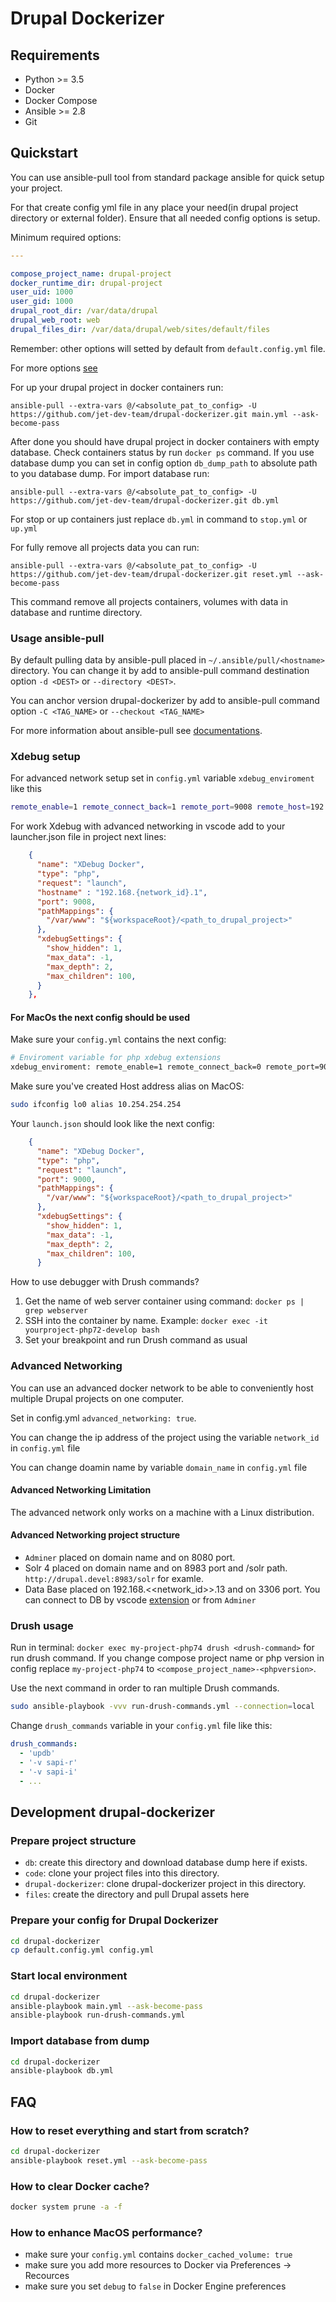 # Drupal Dockerizer

## Requirements

- Python >= 3.5
- Docker
- Docker Compose
- Ansible >= 2.8
- Git

## Quickstart

You can use ansible-pull tool from standard package ansible for quick setup your project.

For that create config yml file in any place your need(in drupal project directory or external folder). Ensure that all needed config options is setup.

Minimum required options:
```yaml
---

compose_project_name: drupal-project
docker_runtime_dir: drupal-project
user_uid: 1000
user_gid: 1000
drupal_root_dir: /var/data/drupal
drupal_web_root: web
drupal_files_dir: /var/data/drupal/web/sites/default/files
```
Remember: other options will setted by default from `default.config.yml` file.

For more options [see](CONFIG.md)

For up your drupal project in docker containers run:

```
ansible-pull --extra-vars @/<absolute_pat_to_config> -U https://github.com/jet-dev-team/drupal-dockerizer.git main.yml --ask-become-pass
```

After done you should have drupal project in docker containers with empty database.
Check containers status by run `docker ps` command.
If you use database dump you can set in config  option `db_dump_path` to absolute path to you database dump. For import database run:
```
ansible-pull --extra-vars @/<absolute_pat_to_config> -U https://github.com/jet-dev-team/drupal-dockerizer.git db.yml
```

For stop or up containers just replace `db.yml` in command to `stop.yml` or `up.yml`

For fully remove all projects data you can run:
```
ansible-pull --extra-vars @/<absolute_pat_to_config> -U https://github.com/jet-dev-team/drupal-dockerizer.git reset.yml --ask-become-pass
```
This command remove all projects containers, volumes with data in database and runtime directory.

### Usage ansible-pull

By default pulling data by ansible-pull placed in `~/.ansible/pull/<hostname>` directory. You can change it by add to ansible-pull command destination option `-d <DEST>` or `--directory <DEST>`.

You can anchor version drupal-dockerizer by add to ansible-pull command option `-C <TAG_NAME>` or `--checkout <TAG_NAME>`

For more information about ansible-pull see [documentations](https://docs.ansible.com/ansible/latest/cli/ansible-pull.html).

### Xdebug setup

For advanced network setup set in `config.yml` variable `xdebug_enviroment` like this

```bash
remote_enable=1 remote_connect_back=1 remote_port=9008 remote_host=192.168.{network_id}.1 show_error_trace=0 show_local_vars=1 remote_autostart=1 show_exception_trace=0 idekey=VSCODE
```

For work Xdebug with advanced networking in vscode add to your launcher.json file in project next lines:

```json
    {
      "name": "XDebug Docker",
      "type": "php",
      "request": "launch",
      "hostname" : "192.168.{network_id}.1",
      "port": 9008,
      "pathMappings": {
        "/var/www": "${workspaceRoot}/<path_to_drupal_project>"
      },
      "xdebugSettings": {
        "show_hidden": 1,
        "max_data": -1,
        "max_depth": 2,
        "max_children": 100,
      }
    },
```

#### For MacOs the next config should be used

Make sure your `config.yml` contains the next config:

```bash
# Enviroment variable for php xdebug extensions
xdebug_enviroment: remote_enable=1 remote_connect_back=0 remote_port=9000 remote_host=10.254.254.254 show_error_trace=0 show_local_vars=1 remote_autostart=1 show_exception_trace=0 idekey=VSCODE
```

Make sure you've created Host address alias on MacOS:

```bash
sudo ifconfig lo0 alias 10.254.254.254
```

Your `launch.json` should look like the next config:

```json
    {
      "name": "XDebug Docker",
      "type": "php",
      "request": "launch",
      "port": 9000,
      "pathMappings": {
        "/var/www": "${workspaceRoot}/<path_to_drupal_project>"
      },
      "xdebugSettings": {
        "show_hidden": 1,
        "max_data": -1,
        "max_depth": 2,
        "max_children": 100,
      }

```

How to use debugger with Drush commands?

1. Get the name of web server container using command: `docker ps | grep webserver`
2. SSH into the container by name. Example: `docker exec -it yourproject-php72-develop bash`
3. Set your breakpoint and run Drush command as usual

### Advanced Networking

You can use an advanced docker network to be able to conveniently host multiple Drupal projects on one computer.

Set in config.yml `advanced_networking: true`.

You can change the ip address of the project using the variable `network_id` in `config.yml` file

You can change doamin name by variable `domain_name` in `config.yml` file

#### Advanced Networking Limitation

The advanced network only works on a machine with a Linux distribution.

#### Advanced Networking project structure

- `Adminer` placed on domain name and on 8080 port.
- Solr 4 placed on domain name and on 8983 port and /solr path. `http://drupal.devel:8983/solr` for examle.
- Data Base placed on 192.168.<<network_id>>.13 and on 3306 port. You can connect to DB by vscode [extension](https://marketplace.visualstudio.com/items?itemName=formulahendry.vscode-mysql) or from `Adminer`

### Drush usage

Run in terminal: `docker exec my-project-php74 drush <drush-command>` for run drush command.
If you change compose project name or php version in config replace `my-project-php74` to `<compose_project_name>-<phpversion>`.

Use the next command in order to ran multiple Drush commands.

```bash
sudo ansible-playbook -vvv run-drush-commands.yml --connection=local
````

Change `drush_commands` variable in your `config.yml` file like this:

```yaml
drush_commands:
  - 'updb'
  - '-v sapi-r'
  - '-v sapi-i'
  - ...
```
## Development drupal-dockerizer

### Prepare project structure

- `db`: create this directory and download database dump here if exists.
- `code`: clone your project files into this directory.
- `drupal-dockerizer`: clone drupal-dockerizer project in this directory.
- `files`: create the directory and pull Drupal assets here

### Prepare your config for Drupal Dockerizer

```bash
cd drupal-dockerizer
cp default.config.yml config.yml
```
### Start local environment

```bash
cd drupal-dockerizer
ansible-playbook main.yml --ask-become-pass
ansible-playbook run-drush-commands.yml
```

### Import database from dump

```bash
cd drupal-dockerizer
ansible-playbook db.yml
```

## FAQ

### How to reset everything and start from scratch?

```bash
cd drupal-dockerizer
ansible-playbook reset.yml --ask-become-pass
```

### How to clear Docker cache?

```bash
docker system prune -a -f
```

### How to enhance MacOS performance?

- make sure your `config.yml` contains `docker_cached_volume: true`
- make sure you add more resources to Docker via Preferences -> Recources
- make sure you set `debug` to `false` in Docker Engine preferences
